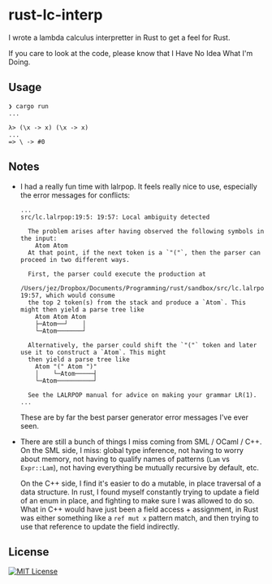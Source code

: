 # rust-lc-interp

I wrote a lambda calculus interpretter in Rust to get a feel for Rust.

If you care to look at the code, please know that I Have No Idea What I'm Doing.

## Usage

```
❯ cargo run
...

λ> (\x -> x) (\x -> x)
...
=> \ -> #0
```

## Notes

-   I had a really fun time with lalrpop. It feels really nice to use,
    especially the error messages for conflicts:

    ```
    ...
    src/lc.lalrpop:19:5: 19:57: Local ambiguity detected

      The problem arises after having observed the following symbols in the input:
        Atom Atom
      At that point, if the next token is a `"("`, then the parser can proceed in two different ways.

      First, the parser could execute the production at
      /Users/jez/Dropbox/Documents/Programming/rust/sandbox/src/lc.lalrpop:19:5: 19:57, which would consume
      the top 2 token(s) from the stack and produce a `Atom`. This might then yield a parse tree like
        Atom Atom Atom
        ├─Atom──┘    │
        └─Atom───────┘

      Alternatively, the parser could shift the `"("` token and later use it to construct a `Atom`. This might
      then yield a parse tree like
        Atom "(" Atom ")"
        │    └─Atom─────┤
        └─Atom──────────┘

      See the LALRPOP manual for advice on making your grammar LR(1).
    ...
    ```

    These are by far the best parser generator error messages I've ever seen.

-   There are still a bunch of things I miss coming from SML / OCaml / C++. On
    the SML side, I miss: global type inference, not having to worry about
    memory, not having to qualify names of patterns (`Lam` vs `Expr::Lam`), not
    having everything be mutually recursive by default, etc.

    On the C++ side, I find it's easier to do a mutable, in place traversal of a
    data structure. In rust, I found myself constantly trying to update a field
    of an enum in place, and fighting to make sure I was allowed to do so. What
    in C++ would have just been a field access + assignment, in Rust was either
    something like a `ref mut x` pattern match, and then trying to use that
    reference to update the field indirectly.


## License

[![MIT License](https://img.shields.io/badge/license-MIT-blue.svg)](https://jez.io/MIT-LICENSE.txt)
